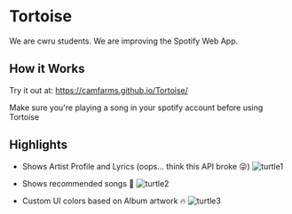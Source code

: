 # Tortoise 

We are cwru students. We are improving the Spotify Web App. 

## How it Works

Try it out at: https://camfarms.github.io/Tortoise/

Make sure you're playing a song in your spotify account before using Tortoise

## Highlights
- Shows Artist Profile and Lyrics (oops... think this API broke 😜)
![turtle1](https://user-images.githubusercontent.com/52245480/113489880-64a80f80-948c-11eb-96bc-47f9eeb83bdb.JPG)

- Shows recommended songs 💙
![turtle2](https://user-images.githubusercontent.com/52245480/113489895-725d9500-948c-11eb-9351-3923682a7ac1.JPG)

- Custom UI colors based on Album artwork 🔥
![turtle3](https://user-images.githubusercontent.com/52245480/113489910-902afa00-948c-11eb-9049-930febe7e665.JPG)
